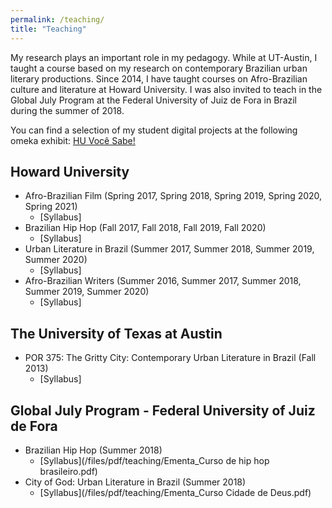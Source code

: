 ```yaml
---
permalink: /teaching/
title: "Teaching"
---
```


My research plays an important role in my pedagogy. While at UT-Austin, I taught a course based on my research on contemporary Brazilian urban literary productions. Since 2014, I have taught courses on Afro-Brazilian culture and literature at Howard University. I was also invited to teach in the Global July Program at the Federal University of Juiz de Fora in Brazil during the summer of 2018. 

You can find a selection of my student digital projects at the following omeka exhibit: [HU Você Sabe!](https://huportuguese.omeka.net/)

## Howard University    
- Afro-Brazilian Film (Spring 2017, Spring 2018, Spring 2019, Spring 2020, Spring 2021)
    - [Syllabus]
- Brazilian Hip Hop (Fall 2017, Fall 2018, Fall 2019, Fall 2020)
    - [Syllabus]
- Urban Literature in Brazil (Summer 2017, Summer 2018, Summer 2019, Summer 2020)
    - [Syllabus]
- Afro-Brazilian Writers (Summer 2016, Summer 2017, Summer 2018, Summer 2019, Summer 2020)
    - [Syllabus]

## The University of Texas at Austin
- POR 375: The Gritty City: Contemporary Urban Literature in Brazil (Fall 2013)
    - [Syllabus]

## Global July Program - Federal University of Juiz de Fora 
- Brazilian Hip Hop (Summer 2018)
    - [Syllabus](/files/pdf/teaching/Ementa_Curso de hip hop brasileiro.pdf)
- City of God: Urban Literature in Brazil (Summer 2018)
    - [Syllabus](/files/pdf/teaching/Ementa_Curso Cidade de Deus.pdf)

